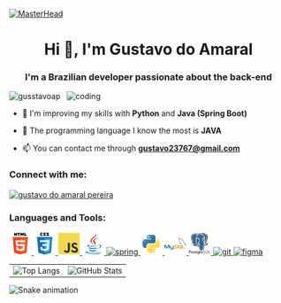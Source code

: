 [![MasterHead](https://github.com/user-attachments/assets/3d3912a2-9d6b-4a78-b72b-884012073db0)](www.linkedin.com/in/gustavo-do-amaral-pereira)

<h1 align="center">Hi 👋, I'm Gustavo do Amaral</h1>
<h3 align="center">I'm a Brazilian developer passionate about the back-end</h3>
<img align="right" alt="coding" width="400" src="https://github.com/user-attachments/assets/e100c63d-7a42-4a3c-969c-31aba3de00d0">

<p align="left"> 
  <img src="https://komarev.com/ghpvc/?username=gusstavoap&label=Profile%20views&color=0e75b6&style=flat" alt="gusstavoap" /> 
</p>

- 🌱 I'm improving my skills with **Python** and **Java (Spring Boot)**

- 💬 The programming language I know the most is **JAVA**

- 📫 You can contact me through **gustavo23767@gmail.com**

<h3 align="left">Connect with me:</h3>
<p align="left">
  <a href="https://linkedin.com/in/gustavo-do-amaral-pereira" target="blank">
    <img align="center" src="https://raw.githubusercontent.com/rahuldkjain/github-profile-readme-generator/master/src/images/icons/Social/linked-in-alt.svg" alt="gustavo do amaral pereira" height="30" width="40" />
  </a>
</p>

<h3 align="left">Languages and Tools:</h3>
<p align="left">
  <a href="https://www.w3.org/html/" target="_blank" rel="noreferrer">
    <img src="https://raw.githubusercontent.com/devicons/devicon/master/icons/html5/html5-original-wordmark.svg" alt="html5" width="40" height="40"/>
  </a>
  <a href="https://www.w3schools.com/css/" target="_blank" rel="noreferrer">
    <img src="https://raw.githubusercontent.com/devicons/devicon/master/icons/css3/css3-original-wordmark.svg" alt="css3" width="40" height="40"/>
  </a>
  <a href="https://developer.mozilla.org/en-US/docs/Web/JavaScript" target="_blank" rel="noreferrer">
    <img src="https://raw.githubusercontent.com/devicons/devicon/master/icons/javascript/javascript-original.svg" alt="javascript" width="40" height="40"/>
  </a>
  <a href="https://www.java.com" target="_blank" rel="noreferrer">
    <img src="https://raw.githubusercontent.com/devicons/devicon/master/icons/java/java-original.svg" alt="java" width="40" height="40"/>
  </a>
  <a href="https://spring.io/" target="_blank" rel="noreferrer">
    <img src="https://www.vectorlogo.zone/logos/springio/springio-icon.svg" alt="spring" width="40" height="40"/>
  </a>
  <a href="https://www.python.org" target="_blank" rel="noreferrer">
    <img src="https://raw.githubusercontent.com/devicons/devicon/master/icons/python/python-original.svg" alt="python" width="40" height="40"/>
  </a>
  <a href="https://www.mysql.com/" target="_blank" rel="noreferrer">
    <img src="https://raw.githubusercontent.com/devicons/devicon/master/icons/mysql/mysql-original-wordmark.svg" alt="mysql" width="40" height="40"/>
  </a>
  <a href="https://www.postgresql.org" target="_blank" rel="noreferrer">
    <img src="https://raw.githubusercontent.com/devicons/devicon/master/icons/postgresql/postgresql-original-wordmark.svg" alt="postgresql" width="40" height="40"/>
  </a>
  <a href="https://git-scm.com/" target="_blank" rel="noreferrer">
    <img src="https://www.vectorlogo.zone/logos/git-scm/git-scm-icon.svg" alt="git" width="40" height="40"/>
  </a>
  <a href="https://www.figma.com/" target="_blank" rel="noreferrer">
    <img src="https://www.vectorlogo.zone/logos/figma/figma-icon.svg" alt="figma" width="40" height="40"/>
  </a>
</p>

<table>
  <tr>
    <td align="left">
      <img src="https://github-readme-stats.vercel.app/api/top-langs/?username=gusstavoap&layout=compact" alt="Top Langs" height="120"/>
    </td>
    <td align="right">
      <img src="https://github-readme-stats.vercel.app/api?username=gusstavoap&show_icons=true&locale=en" alt="GitHub Stats" height="180"/>
    </td>
  </tr>
</table>



![Snake animation](https://github.com/LuigiGF/LuigiGF/blob/output/github-contribution-grid-snake.svg)


